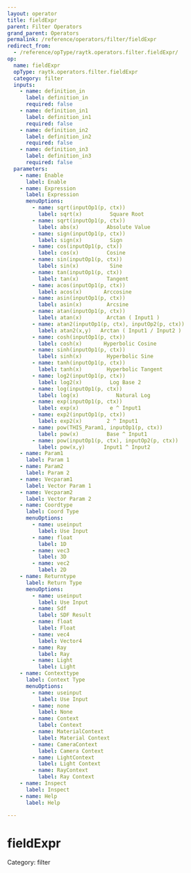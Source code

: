 ```yaml
---
layout: operator
title: fieldExpr
parent: Filter Operators
grand_parent: Operators
permalink: /reference/operators/filter/fieldExpr
redirect_from:
  - /reference/opType/raytk.operators.filter.fieldExpr/
op:
  name: fieldExpr
  opType: raytk.operators.filter.fieldExpr
  category: filter
  inputs:
    - name: definition_in
      label: definition_in
      required: false
    - name: definition_in1
      label: definition_in1
      required: false
    - name: definition_in2
      label: definition_in2
      required: false
    - name: definition_in3
      label: definition_in3
      required: false
  parameters:
    - name: Enable
      label: Enable
    - name: Expression
      label: Expression
      menuOptions:
        - name: sqrt(inputOp1(p, ctx))
          label: sqrt(x)         Square Root
        - name: sqrt(inputOp1(p, ctx))
          label: abs(x)         Absolute Value
        - name: sign(inputOp1(p, ctx))
          label: sign(x)         Sign
        - name: cos(inputOp1(p, ctx))
          label: cos(x)         Cosine
        - name: sin(inputOp1(p, ctx))
          label: sin(x)          Sine
        - name: tan(inputOp1(p, ctx))
          label: tan(x)         Tangent
        - name: acos(inputOp1(p, ctx))
          label: acos(x)       Arccosine
        - name: asin(inputOp1(p, ctx))
          label: asin(x)        Arcsine
        - name: atan(inputOp1(p, ctx))
          label: atan(x)        Arctan ( Input1 )
        - name: atan2(inputOp1(p, ctx), inputOp2(p, ctx))
          label: atan2(x,y)   Arctan ( Input1 / Input2 )
        - name: cosh(inputOp1(p, ctx))
          label: cosh(x)       Hyperbolic Cosine
        - name: sinh(inputOp1(p, ctx))
          label: sinh(x)        Hyperbolic Sine
        - name: tanh(inputOp1(p, ctx))
          label: tanh(x)        Hyperbolic Tangent
        - name: log2(inputOp1(p, ctx))
          label: log2(x)         Log Base 2
        - name: log(inputOp1(p, ctx))
          label: log(x)            Natural Log
        - name: exp(inputOp1(p, ctx))
          label: exp(x)          e ^ Input1
        - name: exp2(inputOp1(p, ctx))
          label: exp2(x)        2 ^ Input1
        - name: pow(THIS_Param1, inputOp1(p, ctx))
          label: pow(x)         Base ^ Input1
        - name: pow(inputOp1(p, ctx), inputOp2(p, ctx))
          label: pow(x,y)      Input1 ^ Input2
    - name: Param1
      label: Param 1
    - name: Param2
      label: Param 2
    - name: Vecparam1
      label: Vector Param 1
    - name: Vecparam2
      label: Vector Param 2
    - name: Coordtype
      label: Coord Type
      menuOptions:
        - name: useinput
          label: Use Input
        - name: float
          label: 1D
        - name: vec3
          label: 3D
        - name: vec2
          label: 2D
    - name: Returntype
      label: Return Type
      menuOptions:
        - name: useinput
          label: Use Input
        - name: Sdf
          label: SDF Result
        - name: float
          label: Float
        - name: vec4
          label: Vector4
        - name: Ray
          label: Ray
        - name: Light
          label: Light
    - name: Contexttype
      label: Context Type
      menuOptions:
        - name: useinput
          label: Use Input
        - name: none
          label: None
        - name: Context
          label: Context
        - name: MaterialContext
          label: Material Context
        - name: CameraContext
          label: Camera Context
        - name: LightContext
          label: Light Context
        - name: RayContext
          label: Ray Context
    - name: Inspect
      label: Inspect
    - name: Help
      label: Help

---
```


# fieldExpr

Category: filter

